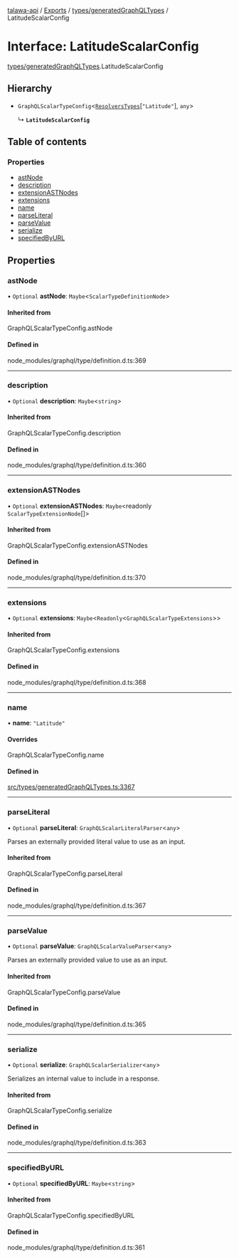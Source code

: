 [talawa-api](../README.md) / [Exports](../modules.md) / [types/generatedGraphQLTypes](../modules/types_generatedGraphQLTypes.md) / LatitudeScalarConfig

# Interface: LatitudeScalarConfig

[types/generatedGraphQLTypes](../modules/types_generatedGraphQLTypes.md).LatitudeScalarConfig

## Hierarchy

- `GraphQLScalarTypeConfig`\<[`ResolversTypes`](../modules/types_generatedGraphQLTypes.md#resolverstypes)[``"Latitude"``], `any`\>

  ↳ **`LatitudeScalarConfig`**

## Table of contents

### Properties

- [astNode](types_generatedGraphQLTypes.LatitudeScalarConfig.md#astnode)
- [description](types_generatedGraphQLTypes.LatitudeScalarConfig.md#description)
- [extensionASTNodes](types_generatedGraphQLTypes.LatitudeScalarConfig.md#extensionastnodes)
- [extensions](types_generatedGraphQLTypes.LatitudeScalarConfig.md#extensions)
- [name](types_generatedGraphQLTypes.LatitudeScalarConfig.md#name)
- [parseLiteral](types_generatedGraphQLTypes.LatitudeScalarConfig.md#parseliteral)
- [parseValue](types_generatedGraphQLTypes.LatitudeScalarConfig.md#parsevalue)
- [serialize](types_generatedGraphQLTypes.LatitudeScalarConfig.md#serialize)
- [specifiedByURL](types_generatedGraphQLTypes.LatitudeScalarConfig.md#specifiedbyurl)

## Properties

### astNode

• `Optional` **astNode**: `Maybe`\<`ScalarTypeDefinitionNode`\>

#### Inherited from

GraphQLScalarTypeConfig.astNode

#### Defined in

node_modules/graphql/type/definition.d.ts:369

___

### description

• `Optional` **description**: `Maybe`\<`string`\>

#### Inherited from

GraphQLScalarTypeConfig.description

#### Defined in

node_modules/graphql/type/definition.d.ts:360

___

### extensionASTNodes

• `Optional` **extensionASTNodes**: `Maybe`\<readonly `ScalarTypeExtensionNode`[]\>

#### Inherited from

GraphQLScalarTypeConfig.extensionASTNodes

#### Defined in

node_modules/graphql/type/definition.d.ts:370

___

### extensions

• `Optional` **extensions**: `Maybe`\<`Readonly`\<`GraphQLScalarTypeExtensions`\>\>

#### Inherited from

GraphQLScalarTypeConfig.extensions

#### Defined in

node_modules/graphql/type/definition.d.ts:368

___

### name

• **name**: ``"Latitude"``

#### Overrides

GraphQLScalarTypeConfig.name

#### Defined in

[src/types/generatedGraphQLTypes.ts:3367](https://github.com/adi790uu/talawa-api/blob/b1ec05b/src/types/generatedGraphQLTypes.ts#L3367)

___

### parseLiteral

• `Optional` **parseLiteral**: `GraphQLScalarLiteralParser`\<`any`\>

Parses an externally provided literal value to use as an input.

#### Inherited from

GraphQLScalarTypeConfig.parseLiteral

#### Defined in

node_modules/graphql/type/definition.d.ts:367

___

### parseValue

• `Optional` **parseValue**: `GraphQLScalarValueParser`\<`any`\>

Parses an externally provided value to use as an input.

#### Inherited from

GraphQLScalarTypeConfig.parseValue

#### Defined in

node_modules/graphql/type/definition.d.ts:365

___

### serialize

• `Optional` **serialize**: `GraphQLScalarSerializer`\<`any`\>

Serializes an internal value to include in a response.

#### Inherited from

GraphQLScalarTypeConfig.serialize

#### Defined in

node_modules/graphql/type/definition.d.ts:363

___

### specifiedByURL

• `Optional` **specifiedByURL**: `Maybe`\<`string`\>

#### Inherited from

GraphQLScalarTypeConfig.specifiedByURL

#### Defined in

node_modules/graphql/type/definition.d.ts:361
